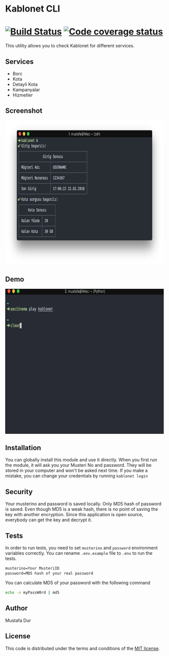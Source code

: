 # Kablonet CLI 
[![Build Status](https://travis-ci.org/tosbaha/kablonet.svg?branch=master)](https://travis-ci.org/tosbaha/kablonet) [![Code coverage status](http://codecov.io/github/tosbaha/kablonet/coverage.svg?branch=master)](http://codecov.io/github/tosbaha/kablonet)
=========

This utility allows you to check Kablonet for different services.

## Services
- Borc
- Kota
- Detayli Kota
- Kampanyalar
- Hizmetler

## Screenshot
<img height="461" src="media/screenshot.png" />

## Demo
<img height="461" src="media/usage.gif" />

## Installation
You can globally install this module and use it directly. When you first run the module, it will ask you your Musteri No and password. They will be stored in your computer and won't be asked next time. If you make a mistake, you can change your credentials by running `kablonet login` 

## Security
Your musterino and password is saved locally. Only MD5 hash of password is saved. Even though MD5 is a weak hash, there is no point of saving the key with another encryption. Since this application is open source, everybody can get the key and decrypt it.

## Tests
In order to run tests, you need to set `musterino` and `password` environment variables correctly. You can rename `.env.example` file to `.env` to run the tests.

```
musterino=Your MusteriID
password=MD5 hash of your real password 
```

You can calculate MD5 of your password with the following command

```bash
echo -n myPassW0rd | md5
```

## Author
Mustafa Dur

## License
This code is distributed under the terms and conditions of the [MIT license](https://raw.githubusercontent.com/tosbaha/kablonet/master/LICENSE).
